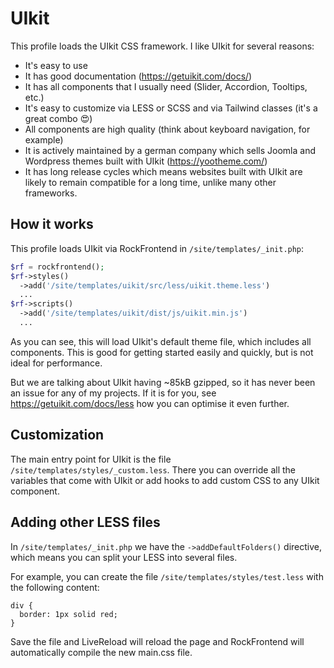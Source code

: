 # UIkit

This profile loads the UIkit CSS framework. I like UIkit for several reasons:

- It's easy to use
- It has good documentation (https://getuikit.com/docs/)
- It has all components that I usually need (Slider, Accordion, Tooltips, etc.)
- It's easy to customize via LESS or SCSS and via Tailwind classes (it's a great combo 😍)
- All components are high quality (think about keyboard navigation, for example)
- It is actively maintained by a german company which sells Joomla and Wordpress themes built with UIkit (https://yootheme.com/)
- It has long release cycles which means websites built with UIkit are likely to remain compatible for a long time, unlike many other frameworks.

## How it works

This profile loads UIkit via RockFrontend in `/site/templates/_init.php`:

```php
$rf = rockfrontend();
$rf->styles()
  ->add('/site/templates/uikit/src/less/uikit.theme.less')
  ...
$rf->scripts()
  ->add('/site/templates/uikit/dist/js/uikit.min.js')
  ...
```

As you can see, this will load UIkit's default theme file, which includes all components. This is good for getting started easily and quickly, but is not ideal for performance.

But we are talking about UIkit having ~85kB gzipped, so it has never been an issue for any of my projects. If it is for you, see https://getuikit.com/docs/less how you can optimise it even further.

## Customization

The main entry point for UIkit is the file `/site/templates/styles/_custom.less`. There you can override all the variables that come with UIkit or add hooks to add custom CSS to any UIkit component.

## Adding other LESS files

In `/site/templates/_init.php` we have the `->addDefaultFolders()` directive, which means you can split your LESS into several files.

For example, you can create the file `/site/templates/styles/test.less` with the following content:

```less
div {
  border: 1px solid red;
}
```

Save the file and LiveReload will reload the page and RockFrontend will automatically compile the new main.css file.
